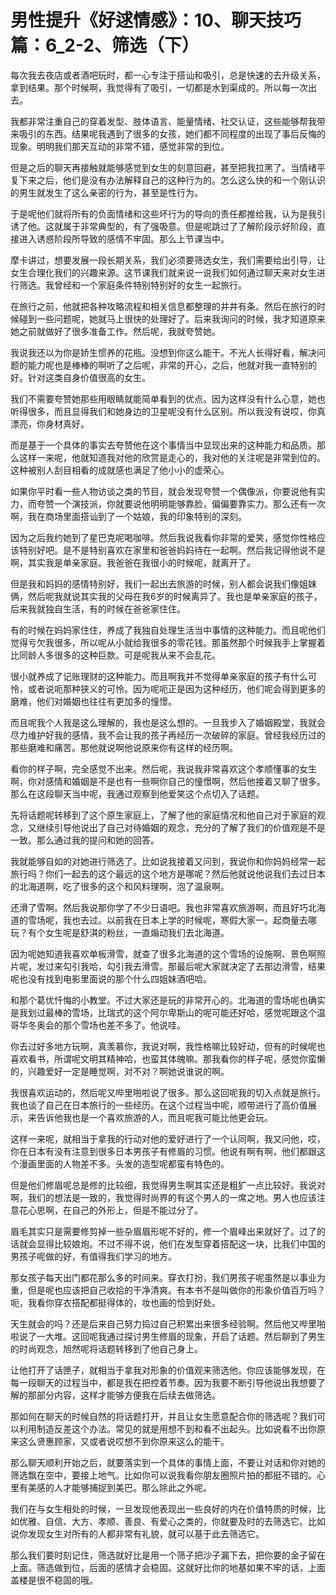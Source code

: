 # 男性提升《好逑情感》：10、聊天技巧篇：6_2-2、筛选（下）

每次我去夜店或者酒吧玩时，都一心专注于搭讪和吸引，总是快速的去升级关系，拿到结果。那个时候啊，我觉得有了吸引，一切都是水到渠成的。所以每一次出去。

我都非常注重自己的穿着发型、肢体语言、能量情绪、社交认证，这些能够帮我带来吸引的东西。结果呢我遇到了很多的女孩，她们都不同程度的出现了事后反悔的现象。明明我们那天互动的非常不错，感觉非常的到位。

但是之后的聊天再接触就能够感觉到女生的刻意回避，甚至把我拉黑了。当情绪平复下来之后，他们是没有办法解释自己的这种行为的。怎么这么快的和一个刚认识的男生就发生了这么亲密的行为，甚至是性行为。

于是呢他们就将所有的负面情绪和这些坏行为的导向的责任都推给我，认为是我引诱了他。这就属于非常典型的，有了强吸意。但是呢跳过了了解阶段示好阶段，直接进入诱惑阶段所导致的感情不牢固。那么上节课当中。

摩卡讲过，想要发展一段长期关系，我们必须要筛选女生，我们需要给出引导，让女生合理化我们的兴趣来源。这节课我们就来说一说我们如何通过聊天来对女生进行筛选。我曾经和一个家庭条件特别特别好的女生一起旅行。

在旅行之前，他就把各种攻略流程和相关信息都整理的井井有条。然后在旅行的时候碰到一些问题呢，她就马上很快的处理好了。后来我询问的时候，我才知道原来她之前就做好了很多准备工作。然后呢，我就夸赞她。

我说我还以为你是娇生惯养的花瓶。没想到你这么能干。不光人长得好看，解决问题的能力呢也是棒棒的啊听了之后呢，非常的开心，之后，他就对我一直特别的好。针对这类自身价值很高的女生。

我们不需要夸赞她那些用眼睛就能简单看到的优点。因为这样没有什么心意，她也听得很多，而且显得我们和她身边的卫星呢没有什么区别。所以我没有说哎，你真漂亮，你身材真好。

而是基于一个具体的事实去夸赞他在这个事情当中显现出来的这种能力和品质。那么这样一来呢，他就知道我对他的欣赏是走心的，我对他的关注呢是非常到位的。这种被别人刮目相看的成就感也满足了他小小的虚荣心。

如果你平时看一些人物访谈之类的节目，就会发现夸赞一个偶像派，你要说他有实力，而夸赞一个演技派，你就要说他明明能够靠脸，偏偏要靠实力。那么还有一次啊，我在商场里面搭讪到了一个姑娘，我的印象特别的深刻。

因为之后我约她到了星巴克呢喝咖啡。然后我说我看你非常的爱笑，感觉你性格应该特别好吧。是不是特别喜欢在家里和爸爸妈妈待在一起啊。然后我记得他说不是啊，其实我是单亲家庭。我爸爸在我很小的时候呢，就离开了。

但是我和妈妈的感情特别好，我们一起出去旅游的时候，别人都会说我们像姐妹俩，然后呢我就说其实我的父母在我6岁的时候离异了。我也是单亲家庭的孩子，后来我就独自生活，有的时候在爸爸家住住。

有的时候在妈妈家住住，养成了我独自处理生活当中事情的这种能力。而且呢他们觉得亏欠我很多，所以呢从小就给我很多的零花钱。那虽然那个时候我手上掌握着比同龄人多很多的这种巨款。可是呢我从来不会乱花。

很小就养成了记账理财的这种能力。而且啊我并不觉得单亲家庭的孩子有什么可怜，或者说呃那种狭义的可怜。因为呢呃正是因为这种经历，他们呢会得到更多的磨难，他们对婚姻也往往有更加多的憧憬。

而且呢我个人我是这么理解的，我也是这么想的。一旦我步入了婚姻殿堂，我就会尽力维护好我的感情，我不会让我的孩子再经历一次破碎的家庭。曾经我经历过的那些磨难和痛苦。那他就说啊他说原来你有这样的经历啊。

看你的样子啊，完全感觉不出来。然后呢，我说我非常喜欢这个孝顺懂事的女生啊，你对感情和婚姻是不是也有一些啊你自己的憧憬啊，然后他接着又聊了很多。那么在这段聊天当中呢，我通过观察到他爱笑这个点切入了话题。

先将话题呢转移到了这个原生家庭上，了解了他的家庭情况和他自己对于家庭的观念，又继续引导他说出了自己对待婚姻的观念，充分的了解了我们的价值观是不是一致。那么通过我的提问和她的回答。

我就能够自如的对她进行筛选了。比如说我接着又问到，我说你和你妈妈经常一起旅行吗？你们一起去的这个最远的这个地方是哪呢？然后他就说他说我们去过日本的北海道啊，吃了很多的这个和风料理啊，泡了温泉啊。

还滑了雪啊。然后我说那你学了不少日语吧。我也非常喜欢旅游啊，而且好巧北海道的雪场呢，我也去过。以前我在日本上学的时候呢，寒假大家一。起商量去哪玩？有个女生呢是舒淇的粉丝，一直煽动我们去北海道。

因为呢她知道我喜欢单板滑雪，就查了很多北海道的这个雪场的设施啊、景色啊照片呢，发过来勾引我哈，勾引我去滑雪。那最后呢大家就决定了去那边滑雪，结果呢也没有找到电影里面说的那个什么四姐妹酒吧哈。

和那个葛优忏悔的小教堂。不过大家还是玩的非常开心的。北海道的雪场呢也确实是我划过最棒的雪场，比瑞式的这个阿尔卑斯山的呢可能还好哈，感觉呢跟这个温哥华冬奥会的那个雪场也差不多了。他说哇。

你去过好多地方玩啊，真羡慕你，我说对啊，我性格嘛比较好动，但有的时候呢也喜欢看书，所谓呢文明其精神哈，也蛮其体魄嘛。那我看你的样子呢，感觉你蛮懒的，兴趣爱好一定是睡觉啊，对不对？啊她说谁说的啊。

我很喜欢运动的，然后呢又哔里啪啦说了很多。那么这回呢我的切入点就是旅行。我也谈了自己在日本旅行的一些经历。在这个过程当中呢，顺带进行了高价值展示，来告诉他我也是一个喜欢旅游的人，而且呢我可能比他更会玩。

这样一来呢，就相当于拿我的行动对他的爱好进行了一个认同啊，我又问他，哎，你在日本有没有注意到很多日本男孩子有修眉的习惯。他说有啊有啊，他们都跟这个漫画里面的人物差不多。头发的造型呢都蛮有特色的。

但是他们修眉呢总是修的比较细，我觉得男生啊其实还是粗犷一点比较好。我说对啊，我们的想法是一致的，我觉得时尚界的有这个男人的一席之地。男人也应该注意花心思啊，在自己的外形上，但是不能过分了。

眉毛其实只是需要修剪掉一些杂眉眉形呢不好的，修一个眉峰出来就好了。过了的话就会显得比较娘炮。不过不得不说，他们在发型穿着搭配这一块，比我们中国的男孩子呢做的好，有值得我们学习的地方。

那女孩子每天出门都花那么多的时间来。穿衣打扮，我们男孩子呢虽然是以事业为重，但是呢也应该把自己收拾的干净清爽。有本书不是叫做你的形象价值百万吗？呃，我看你穿衣搭配都挺得体的，妆也画的恰到好处。

天生就会的吗？还是后来自己努力捣过自己积累出来很多经验啊。然后他又哔里啪啦说了一大堆。这回呢我通过探讨男生修眉的现象，开启了话题。然后聊到了男生的时尚观念，旭然呢将话题转移到了他自己身上。

让他打开了话匣子，就相当于拿我对形象的价值观来筛选他。你应该能够发现，在每一段聊天的过程当中，都是我在把控着节奏。因为我要不断引导他说出我想要了解的那部分内容，这样才能够方便我在后续去做筛选。

那如何在聊天的时候自然的将话题打开，并且让女生愿意配合你的筛选呢？我们可以利用制造反差这个办法。常见的就是用想不到和看不出起头。比如说看不出你原来这么贤惠顾家，又或者说哎想不到你原来这么的能干。

那么聊天顺利开始之后，就要落实到一个具体的事情上面，不要让对话和你对她的筛选飘在空中，要接上地气。比如你可以说我看你朋友圈照片拍的都挺不错的。心里有美感的人才能够捕捉到美巴。那么除此之外呢。

我们在与女生相处的时候，一旦发现他表现出一些良好的内在价值特质的时候，比如优雅、自信、大方、孝顺、善良、有爱心之类的，你就要及时的去筛选它。比如说你发现女生对所有的人都非常有礼貌，就可以基于此去筛选它。

那么我们要时刻记住，筛选就好比是用一个筛子把沙子漏下去，把你要的金子留在上面。筛选做到位，后面的感情才会稳固。这就好比你的地基如果不牢的话，上面盖楼是很不稳固的哦。

